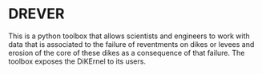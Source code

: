 # DREVER

This is a python toolbox that allows scientists and engineers to work with data that is associated to the failure of reventments on dikes or levees and erosion of the core of these dikes as a consequence of that failure. The toolbox exposes the DiKErnel to its users.
